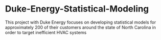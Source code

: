 # Duke-Energy-Statistical-Modeling
This project with Duke Energy focuses on developing statistical models for approximately 200 of their customers around the state of North Carolina in order to target inefficient HVAC systems
